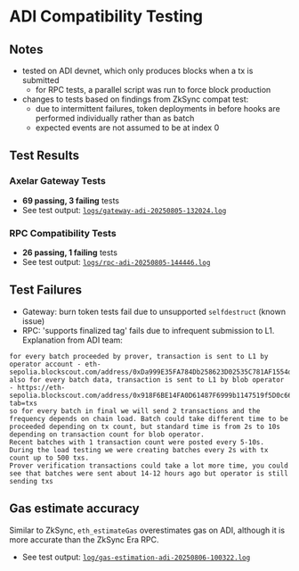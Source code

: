 # ADI Compatibility Testing

## Notes

-   tested on ADI devnet, which only produces blocks when a tx is submitted
    -   for RPC tests, a parallel script was run to force block production
-   changes to tests based on findings from ZkSync compat test:
    -   due to intermittent failures, token deployments in before hooks are performed individually rather than as batch
    -   expected events are not assumed to be at index 0

## Test Results

### Axelar Gateway Tests

-   **69 passing, 3 failing** tests
-   See test output: [`logs/gateway-adi-20250805-132024.log`](logs/gateway-adi-20250805-132024.log)

### RPC Compatibility Tests

-   **26 passing, 1 failing** tests
-   See test output: [`logs/rpc-adi-20250805-144446.log`](logs/rpc-adi-20250805-144446.log)

## Test Failures

-   Gateway: burn token tests fail due to unsupported `selfdestruct` (known issue)
-   RPC: 'supports finalized tag' fails due to infrequent submission to L1. Explanation from ADI team:

```
for every batch proceeded by prover, transaction is sent to L1 by operator account - eth-sepolia.blockscout.com/address/0xDa999E35FA784Db258623D02535C781AF1554d20
also for every batch data, transaction is sent to L1 by blob operator - https://eth-sepolia.blockscout.com/address/0x918F6BE14FA0D61487F6999b1147519f5D0c6627?tab=txs
so for every batch in final we will send 2 transactions and the frequency depends on chain load. Batch could take different time to be proceeded depending on tx count, but standard time is from 2s to 10s depending on transaction count for blob operator.
Recent batches with 1 transaction count were posted every 5-10s. During the load testing we were creating batches every 2s with tx count up to 500 txs.
Prover verification transactions could take a lot more time, you could see that batches were sent about 14-12 hours ago but operator is still sending txs
```

## Gas estimate accuracy

Similar to ZkSync, `eth_estimateGas` overestimates gas on ADI, although it is more accurate than the ZkSync Era RPC.

-   See test output: [`log/gas-estimation-adi-20250806-100322.log`](logs/gas-estimation-adi-20250806-100322.log)
